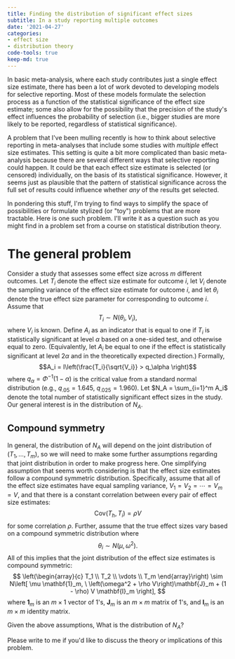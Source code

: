 ```yaml
---
title: Finding the distribution of significant effect sizes
subtitle: In a study reporting multiple outcomes
date: '2021-04-27'
categories:
- effect size
- distribution theory
code-tools: true
keep-md: true
---
```




In basic meta-analysis, where each study contributes just a single effect size estimate, there has been a lot of work devoted to developing models for selective reporting. Most of these models formulate the selection process as a function of the statistical significance of the effect size estimate; some also allow for the possibility that the precision of the study's effect influences the probability of selection (i.e., bigger studies are more likely to be reported, regardless of statistical significance). 

A problem that I've been mulling recently is how to think about selective reporting in meta-analyses that include some studies with _multiple_ effect size estimates. This setting is quite a bit more complicated than basic meta-analysis because there are several different ways that selective reporting could happen. It could be that each effect size estimate is selected (or censored) individually, on the basis of its statistical significance. However, it seems just as plausible that the pattern of statistical significance across the full set of results could influence whether _any_ of the results get selected. 

In pondering this stuff, I'm trying to find ways to simplify the space of possibilities or formulate stylized (or "toy") problems that are more tractable. Here is one such problem. I'll write it as a question such as you might find in a problem set from a course on statistical distribution theory.

# The general problem

Consider a study that assesses some effect size across $m$ different outcomes. Let $T_i$ denote the effect size estimate for outcome $i$, let $V_i$ denote the sampling variance of the effect size estimate for outcome $i$, and let $\theta_i$ denote the true effect size parameter for corresponding to outcome $i$. Assume that 
$$T_i \sim N(\theta_i, V_i),$$
where $V_i$ is known. Define $A_i$ as an indicator that is equal to one if $T_i$ is statistically significant at level $\alpha$ based on a one-sided test, and otherwise equal to zero. (Equivalently, let $A_i$ be equal to one if the effect is statistically significant at level $2 \alpha$ and in the theoretically expected direction.) Formally, 
$$A_i = I\left(\frac{T_i}{\sqrt{V_i}} > q_\alpha \right)$$
where $q_\alpha = \Phi^{-1}(1 - \alpha)$ is the critical value from a standard normal distribution (e.g., $q_{.05} = 1.645$, $q_{.025} = 1.960$). Let $N_A = \sum_{i=1}^m A_i$ denote the total number of statistically significant effect sizes in the study. Our general interest is in the distribution of $N_A$.


## Compound symmetry

In general, the distribution of $N_A$ will depend on the joint distribution of $(T_1,...,T_m)$, so we will need to make some further assumptions regarding that joint distribution in order to make progress here. One simplifying assumption that seems worth considering is that the effect size estimates follow a compound symmetric distribution. Specifically, assume that all of the effect size estimates have equal sampling variance, $V_1 = V_2 = \cdots = V_m = V$, and that there is a constant correlation between every pair of effect size estimates:
$$\text{Cov}(T_h, T_i) = \rho V$$
for some correlation $\rho$. Further, assume that the true effect sizes vary based on a compound symmetric distribution where
$$
\theta_i \sim N(\mu, \omega^2).
$$
All of this implies that the joint distribution of the effect size estimates is compound symmetric:
$$
\left(\begin{array}{c} T_1 \\ T_2 \\ \vdots \\ T_m \end{array}\right) \sim N\left[ \mu \mathbf{1}_m, \ \left(\omega^2 + \rho V\right)\mathbf{J}_m + (1 - \rho) V \mathbf{I}_m \right],
$$
where $\mathbf{1}_m$ is an $m \times 1$ vector of 1's, $\mathbf{J}_m$ is an $m \times m$ matrix of 1's, and $\mathbf{I}_m$ is an $m \times m$ identity matrix. 

Given the above assumptions, What is the distribution of $N_A$? 

Please write to me if you'd like to discuss the theory or implications of this problem.
